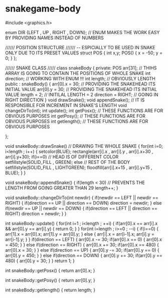 # snakegame-body
#include <graphics.h>

enum DIR {LEFT , UP , RIGHT , DOWN};        // ENUM MAKES THE WORK EASY BY PROVIDING NAMES INSTEAD OF NUMBERS

////// POSITION STRUCTURE ////// -- ESPICIALLY TO BE USED IN SNAKE ONLY DUE TO ITS PRESET VALUES
struct POS
{
       int x,y;
       POS()
       {
            x = -50;
            y = 0;
       }
};

////// SNAKE CLASS /////
class snakeBody
{
private:
        POS arr[31];            // THIHS ARRAY IS GOING TO CONTAIN THE POSITIONS OF WHOLE SNAKE
        int direction;          // WORKING WITH ENUM !!!
        int length;             // OBVIOUSLY LENGTH
public :
        snakeBody()
        {
              arr[0].x = 30;        // PROVIDING THE SNAKEHEAD ITS INITIAL VALUE
              arr[0].y = 30;        // PROVIDING THE SNAKEHEAD ITS INITIAL VALUE
              length = 2;           // INITILAL LENGTH = 2
              direction = RIGHT;    // GOING IN RIGHT DIRECTION
        }
        void drawSnake();
        void appendSnake();         // IT IS RESPONSIBLE FOR INCREMENT IN SNAKE'S LENGTH
        void changeDirTo(int);
        int update();
        int getPosx();              // THESE FUNCTIONS ARE FOR OBVIOUS PURPOSES
        int getPosy();              // THESE FUNCTIONS ARE FOR OBVIOUS PURPOSES
        int getlength();            // THESE FUNCTIONS ARE FOR OBVIOUS PURPOSES

};

void snakeBody::drawSnake()         // DRAWING THE WHOLE SNAKE
{
     for(int i=0; i<length ; i++)
     {
          setcolor(BLUE);
          rectangle(arr[i].x , arr[i].y , arr[i].x+30 , arr[i].y+30);
          if(i==0)                                      // HEAD IS OF DIFFERENT COLOR
                  setfillstyle(SOLID_FILL , GREEN);
          else                                          // REST OF THE BODY
                  setfillstyle(SOLID_FILL , LIGHTGREEN);
          floodfill(arr[i].x+15 , arr[i].y+15 , BLUE);
     }
}

void snakeBody::appendSnake()
{
     if(length < 30)                            // PREVENTS THE LENGTH FROM GOING GREATER THAN 29
        length++;
}

void snakeBody::changeDirTo(int newdir)
{
     if(newdir == LEFT || newdir == RIGHT)
     {
            if(direction == UP || direction == DOWN)
                         direction = newdir;
     }
     else if(newdir == UP || newdir == DOWN)
     {
            if(direction == LEFT || direction == RIGHT)
                         direction = newdir;
     }
}

int snakeBody::update()
{
     for(int i=1 ; i<length ; ++i)
     {
             if(arr[0].x == arr[i].x && arr[0].y == arr[i].y)
             {
                         return 0;
             }
     }
     for(int i=length ; i>=0 ; --i)
     {
             if(i==0)
             {
                     arr[1].x = arr[0].x;
                     arr[1].y = arr[0].y;
             }
             else
             {
                     arr[i].x = arr[i-1].x;
                     arr[i].y = arr[i-1].y;
             }
     }
     if(direction == LEFT)
     {
                  arr[0].x -= 30;
                  if(arr[0].x == 0)
                  {
                              arr[0].x = 450;
                  }
     }
     else if(direction == RIGHT)
     {
                  arr[0].x += 30;
                  if(arr[0].x == 480)
                  {
                              arr[0].x = 30;
                  }
     }
     else if(direction == UP)
     {
                  arr[0].y -= 30;
                  if(arr[0].y == 0)
                  {
                              arr[0].y = 450;
                  }
     }
     else if(direction == DOWN)
     {
                  arr[0].y += 30;
                  if(arr[0].y == 480)
                  {
                              arr[0].y = 30;
                  }
     }
     return 1;
}

int snakeBody::getPosx()
{
    return arr[0].x;
}

int snakeBody::getPosy()
{
    return arr[0].y;
}

int snakeBody::getlength()
{
    return length;
}
